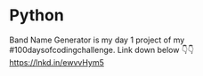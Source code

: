 # Python
Band Name Generator is my day 1 project of my #100daysofcodingchallenge. Link down below 👇👇 https://lnkd.in/ewvvHym5
